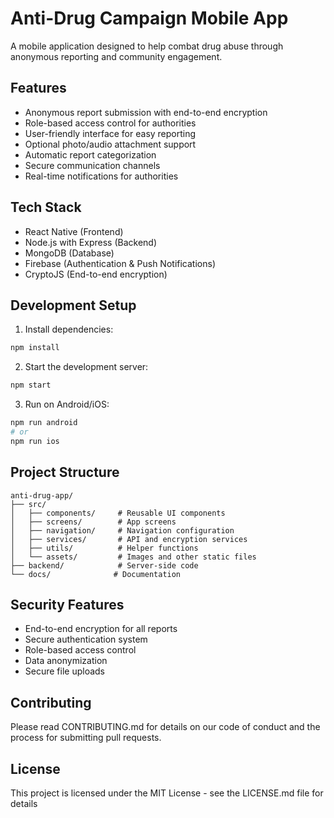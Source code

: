 # Anti-Drug Campaign Mobile App

A mobile application designed to help combat drug abuse through anonymous reporting and community engagement.

## Features

- Anonymous report submission with end-to-end encryption
- Role-based access control for authorities
- User-friendly interface for easy reporting
- Optional photo/audio attachment support
- Automatic report categorization
- Secure communication channels
- Real-time notifications for authorities

## Tech Stack

- React Native (Frontend)
- Node.js with Express (Backend)
- MongoDB (Database)
- Firebase (Authentication & Push Notifications)
- CryptoJS (End-to-end encryption)

## Development Setup

1. Install dependencies:
```bash
npm install
```

2. Start the development server:
```bash
npm start
```

3. Run on Android/iOS:
```bash
npm run android
# or
npm run ios
```

## Project Structure

```
anti-drug-app/
├── src/
│   ├── components/     # Reusable UI components
│   ├── screens/        # App screens
│   ├── navigation/     # Navigation configuration
│   ├── services/       # API and encryption services
│   ├── utils/          # Helper functions
│   └── assets/         # Images and other static files
├── backend/            # Server-side code
└── docs/              # Documentation
```

## Security Features

- End-to-end encryption for all reports
- Secure authentication system
- Role-based access control
- Data anonymization
- Secure file uploads

## Contributing

Please read CONTRIBUTING.md for details on our code of conduct and the process for submitting pull requests.

## License

This project is licensed under the MIT License - see the LICENSE.md file for details